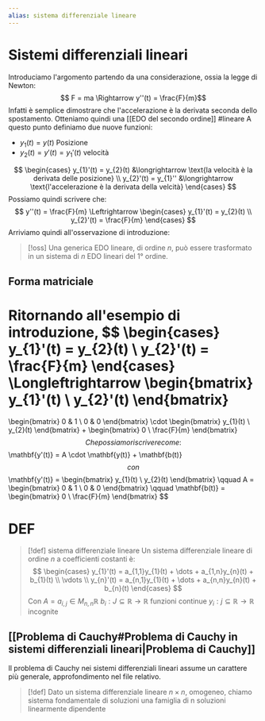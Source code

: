 ```yaml
---
alias: sistema differenziale lineare
---
```

# Sistemi differenziali lineari
Introduciamo l'argomento partendo da una considerazione, ossia la legge di Newton:
$$ F = ma \Rightarrow y''(t) = \frac{F}{m}$$
Infatti è semplice dimostrare che l'accelerazione è la derivata seconda dello spostamento.
Otteniamo quindi una [[EDO del secondo ordine]] #lineare
A questo punto definiamo due nuove funzioni:
- $y_{1} (t) = y(t)$ Posizione
- $y_{2}(t) = y'(t) = y_{1}'(t)$ velocità

$$ \begin{cases}
y_{1}'(t) = y_{2}(t) &\longrightarrow \text{la velocità è la derivata delle posizione} \\
y_{2}'(t) = y_{1}'' &\longrightarrow \text{l'accelerazione è la derivata della velcità}
\end{cases} $$
Possiamo quindi scrivere che:
$$ y''(t) = \frac{F}{m} \Leftrightarrow \begin{cases}
y_{1}'(t) = y_{2}(t) \\
y_{2}'(t) = \frac{F}{m}
\end{cases} $$
Arriviamo quindi all'osservazione di introduzione:
>[!oss]
>Una generica EDO lineare, di ordine $n$, può essere trasformato in un sistema di $n$ EDO lineari del 1° ordine.
>


## Forma matriciale

Ritornando all'esempio di introduzione,
$$ \begin{cases}
y_{1}'(t) = y_{2}(t) \\
y_{2}'(t) = \frac{F}{m}
\end{cases}
\Longleftrightarrow \begin{bmatrix}
y_{1}'(t) \\
y_{2}'(t)
\end{bmatrix}
= 
\begin{bmatrix}
0 & 1 \\
0 & 0
\end{bmatrix}
\cdot
\begin{bmatrix}
y_{1}(t) \\
y_{2}(t)
\end{bmatrix}
+
\begin{bmatrix}
0 \\
\frac{F}{m}
\end{bmatrix}
$$
Che possiamo riscrivere come:
$$ \mathbf{y'(t)} = A \cdot \mathbf{y(t)} + \mathbf{b(t)} $$
con
$$ \mathbf{y'(t)} = \begin{bmatrix}
y_{1}(t) \\
y_{2}(t)
\end{bmatrix}
\qquad
A =
\begin{bmatrix}
0 & 1 \\
0 & 0
\end{bmatrix}
\qquad
\mathbf{b(t)} = \begin{bmatrix}
0 \\
\frac{F}{m}
\end{bmatrix}
$$

# DEF
>[!def] sistema differenziale lineare
>Un sistema differenziale lineare di ordine $n$ a coefficienti costanti è:
>$$ 
>\begin{cases}
>y_{1}'(t) = a_{1,1}y_{1}(t) + \dots + a_{1,n}y_{n}(t) + b_{1}(t) \\
>\vdots \\
>y_{n}'(t) = a_{n,1}y_{1}(t) + \dots + a_{n,n}y_{n}(t) + b_{n}(t)
>\end{cases} $$
>Con
>$A = a_{i,j} \in M_{n,n} \mathbb{R}$
>$b_{i} : J \subseteq \mathbb{R} \to \mathbb{R}$ funzioni continue
>$y_{i} : j \subseteq \mathbb{R} \to \mathbb{R}$ incognite



## [[Problema di Cauchy#Problema di Cauchy in sistemi differenziali lineari|Problema di Cauchy]]
Il problema di Cauchy nei sistemi differenziali lineari assume un carattere più generale, approfondimento nel file relativo.


>[!def]
>Dato un sistema differenziale lineare $n \times n$, omogeneo, chiamo sistema fondamentale di soluzioni una famiglia di n soluzioni linearmente dipendente